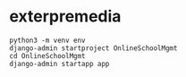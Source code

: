 # exterpremedia

```
python3 -m venv env
django-admin startproject OnlineSchoolMgmt
cd OnlineSchoolMgmt
django-admin startapp app
```